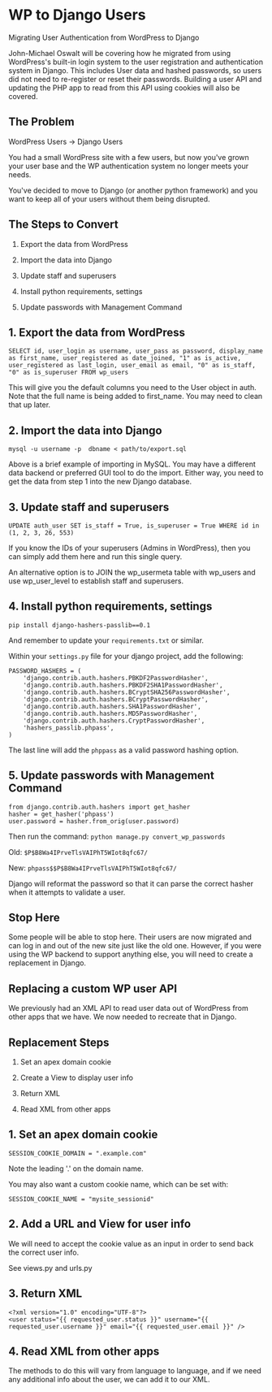 WP to Django Users
==================

Migrating User Authentication from WordPress to Django

John-Michael Oswalt will be covering how he migrated from using WordPress's built-in login system to the user registration and authentication system in Django. This includes User data and hashed passwords, so users did not need to re-register or reset their passwords. Building a user API and updating the PHP app to read from this API using cookies will also be covered.

## The Problem

WordPress Users -> Django Users

You had a small WordPress site with a few users, but now you've grown your user base and the WP authentication system no longer meets your needs.

You've decided to move to Django (or another python framework) and you want to keep all of your users without them being disrupted.

## The Steps to Convert

1. Export the data from WordPress

2. Import the data into Django

3. Update staff and superusers

4. Install python requirements, settings
    
5. Update passwords with Management Command

## 1. Export the data from WordPress

	SELECT id, user_login as username, user_pass as password, display_name as first_name, user_registered as date_joined, "1" as is_active, user_registered as last_login, user_email as email, "0" as is_staff, "0" as is_superuser FROM wp_users
	
This will give you the default columns you need to the User object in auth. Note that the full name is being added to first_name. You may need to clean that up later.

## 2. Import the data into Django

	mysql -u username -p  dbname < path/to/export.sql

Above is a brief example of importing in MySQL. You may have a different data backend or preferred GUI tool to do the import. Either way, you need to get the data from step 1 into the new Django database.

## 3. Update staff and superusers

	UPDATE auth_user SET is_staff = True, is_superuser = True WHERE id in (1, 2, 3, 26, 553)
	
If you know the IDs of your superusers (Admins in WordPress), then you can simply add them here and run this single query.

An alternative option is to JOIN the wp_usermeta table with wp_users and use wp_user_level to establish staff and superusers.

## 4. Install python requirements, settings

	pip install django-hashers-passlib==0.1

And remember to update your `requirements.txt` or similar.

Within your `settings.py` file for your django project, add the following:

	PASSWORD_HASHERS = (
    	'django.contrib.auth.hashers.PBKDF2PasswordHasher',
    	'django.contrib.auth.hashers.PBKDF2SHA1PasswordHasher',
    	'django.contrib.auth.hashers.BCryptSHA256PasswordHasher',
    	'django.contrib.auth.hashers.BCryptPasswordHasher',
    	'django.contrib.auth.hashers.SHA1PasswordHasher',
    	'django.contrib.auth.hashers.MD5PasswordHasher',
    	'django.contrib.auth.hashers.CryptPasswordHasher',
    	'hashers_passlib.phpass',
	)

The last line will add the `phppass` as a valid password hashing option.

## 5. Update passwords with Management Command

    from django.contrib.auth.hashers import get_hasher
    hasher = get_hasher('phpass')
    user.password = hasher.from_orig(user.password)

Then run the command: `python manage.py convert_wp_passwords`

Old: `$P$B8Wa4IPrveTlsVAIPhT5WIot8qfc67/`

New: `phpass$$P$B8Wa4IPrveTlsVAIPhT5WIot8qfc67/`

Django will reformat the password so that it can parse the correct hasher when it attempts to validate a user.

## Stop Here

Some people will be able to stop here. Their users are now migrated and can log in and out of the new site just like the old one. However, if you were using the WP backend to support anything else, you will need to create a replacement in Django.


## Replacing a custom WP user API

We previously had an XML API to read user data out of WordPress from other apps that we have. We now needed to recreate that in Django.

## Replacement Steps

1. Set an apex domain cookie

2. Create a View to display user info

3. Return XML

4. Read XML from other apps


## 1. Set an apex domain cookie

	SESSION_COOKIE_DOMAIN = ".example.com"

Note the leading '.' on the domain name.

You may also want a custom cookie name, which can be set with:

	SESSION_COOKIE_NAME = "mysite_sessionid"

## 2. Add a URL and View for user info

We will need to accept the cookie value as an input in order to send back the correct user info.

See views.py and urls.py

## 3. Return XML

    <?xml version="1.0" encoding="UTF-8"?>
    <user status="{{ requested_user.status }}" username="{{ requested_user.username }}" email="{{ requested_user.email }}" />
    
## 4. Read XML from other apps

The methods to do this will vary from language to language, and if we need any additional info about the user, we can add it to our XML.